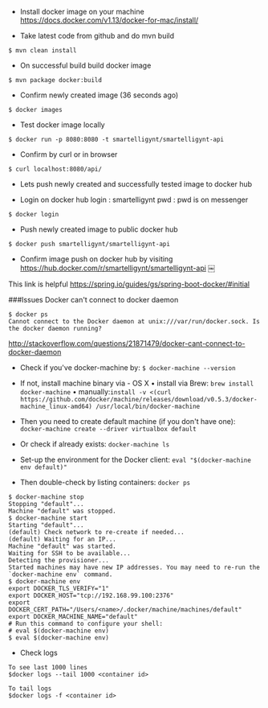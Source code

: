 
* Install docker image on your machine
https://docs.docker.com/v1.13/docker-for-mac/install/


* Take latest code from github and do mvn build
```
$ mvn clean install
```


* On successful build build docker image
```
$ mvn package docker:build
```


* Confirm newly created image (36 seconds ago)
```
$ docker images

```

* Test docker image locally
```
$ docker run -p 8080:8080 -t smartelligynt/smartelligynt-api
```

* Confirm by curl or in browser
```
$ curl localhost:8080/api/
```

* Lets push newly created and successfully tested image to docker hub


* Login on docker hub
login : smartelligynt
pwd : pwd is on messenger

```
$ docker login
```

* Push newly created image to public docker hub
```
$ docker push smartelligynt/smartelligynt-api
```


* Confirm image push on docker hub by visiting https://hub.docker.com/r/smartelligynt/smartelligynt-api 
￼


This link is helpful
https://spring.io/guides/gs/spring-boot-docker/#initial


###Issues
Docker can't connect to docker daemon
```
$ docker ps
Cannot connect to the Docker daemon at unix:///var/run/docker.sock. Is the docker daemon running?
```
http://stackoverflow.com/questions/21871479/docker-cant-connect-to-docker-daemon

* Check if you've docker-machine by:
  `$ docker-machine --version`
* If not, install machine binary via - OS X
	•	install via Brew: `brew install docker-machine`
	•	manually:`install -v <(curl https://github.com/docker/machine/releases/download/v0.5.3/docker-machine_linux-amd64) /usr/local/bin/docker-machine`

* Then you need to create default machine (if you don't have one):
  `docker-machine create --driver virtualbox default`
* Or check if already exists:
  `docker-machine ls`
* Set-up the environment for the Docker client:
  `eval "$(docker-machine env default)"`
* Then double-check by listing containers:
  `docker ps`

```
$ docker-machine stop
Stopping "default"...
Machine "default" was stopped.
$ docker-machine start
Starting "default"...
(default) Check network to re-create if needed...
(default) Waiting for an IP...
Machine "default" was started.
Waiting for SSH to be available...
Detecting the provisioner...
Started machines may have new IP addresses. You may need to re-run the `docker-machine env` command.
$ docker-machine env
export DOCKER_TLS_VERIFY="1"
export DOCKER_HOST="tcp://192.168.99.100:2376"
export DOCKER_CERT_PATH="/Users/<name>/.docker/machine/machines/default"
export DOCKER_MACHINE_NAME="default"
# Run this command to configure your shell: 
# eval $(docker-machine env)
$ eval $(docker-machine env)

```
* Check logs
```
To see last 1000 lines
$docker logs --tail 1000 <container id>

To tail logs
$docker logs -f <container id>
```
